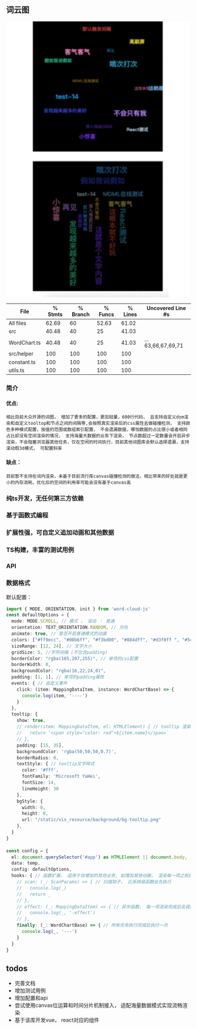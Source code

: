 ##  词云图
<img src="./demo.gif" style="width: 500px">

File           |  % Stmts | % Branch |  % Funcs |  % Lines | Uncovered Line #s |
---------------|----------|----------|----------|----------|-------------------|
All files      |    62.69 |       60 |    52.63 |    61.02 |                   |
 src           |    40.48 |       40 |       25 |    41.03 |                   |
  WordChart.ts |    40.48 |       40 |       25 |    41.03 |... 63,66,67,69,71 |
 src/helper    |      100 |      100 |      100 |      100 |                   |
  constant.ts  |      100 |      100 |      100 |      100 |                   |
  utils.ts     |      100 |      100 |      100 |      100 |                   |
### 简介
#### 优点:
 `相比目前大众开源的词图， 增加了更多的配置，更加轻量，600行代码， 且支持自定义dom渲染和自定义tooltop和节点之间的间隔等,会按照真实渲染后的css属性去做碰撞检测， 支持颜色多种模式配置，按值的范围或数组索引配置， 不会遗漏数据，哪怕数据的占比很小或者相同占比却没有空间渲染的情况， 支持海量大数据的业务下渲染， 节点数超过一定数量会开启异步渲染，不会阻塞浏览器其他任务，仅在空闲的时间执行，目前其他词图库会默认选择遗漏，支持滚动假3d模式， 可配置斜率`
#### 缺点：
 `目前暂不支持在词内渲染，未基于目前流行库canvas碰撞检测的做法，相比带来的好处就是更小的内存消耗，优化后的空间的利用率可能会没有基于canvas高`
### 纯ts开发，无任何第三方依赖
### 基于函数式编程
### 扩展性强，可自定义追加动画和其他数据
### TS构建，丰富的测试用例
### API
### 数据格式
默认配置：
```ts
import { MODE, ORIENTATION, init } from 'word-cloud-js'
const defaultOptions = {
  mode: MODE.SCROLL, // 模式 ， 滚动 ｜ 普通
  orientation: TEXT_ORIENTATION.RANDOM, // 方向
  animate: true, // 是否开启普通模式的动画
  colors: ["#ff9ecc", "#00b6ff", "#f3bd00", "#884dff", "#d3f0ff ", "#5cc4ee", "#eadf2b", "#e1583e", "#05e1b5", "#3e61e1", "#884dff", "#c59eff", "#06b8d1"],
  sizeRange: [12, 24], // 文字大小
  gridSize: 5, //字符间隔 (不包含padding)
  borderColor: "rgba(105,207,255)", // 单项的css配置
  borderWidth: 0,
  backgroundColor: "rgba(16,22,24,0)",
  padding: [1, 1], // 单项的padding属性
  events: { // 自定义事件
    click: (item: MappingDataItem, instance: WordChartBase) => {
      console.log(item, '----')
    }
  },
  tooltip: {
    show: true,
    // render(item: MappingDataItem, el: HTMLElement) { // tooltip 渲染函数， 返回DOMString | HTMLElement
    //   return `<span style="color: red">${item.name}</span>`
    // },
    padding: [15, 35],
    backgroundColor: 'rgba(50,50,50,0.7)',
    borderRadius: 0,
    textStyle: { // tooltip文字样式
      color: '#fff',
      fontFamily: 'Microsoft YaHei',
      fontSize: 14,
      lineHeight: 30
    },
    bgStyle: {
      width: 0,
      height: 0,
      url: "/static/vis_resource/background/bg-tooltip.png"
    },
  }
}

const config = {
  el: document.querySelector('#app') as HTMLElement || document.body,
  data: temp,
  config: defaultOptions,
  hooks: { // 函数扩展， 适用于自增加的其他业务, 如增加其他动画， 渲染每一项之前执行自己的钩子...
    // scan: (_: ScanParams) => { // 扫描钩子， 比系统级函数会先执行
    //   console.log(_)
    //   return _
    // },
    // effect: (_: MappingDataItem) => { // 异步函数， 每一项渲染完成后会调用一次
    //   console.log(_, '-effect')
    // },
    finally: (_: WordChartBase) => { // 所有任务执行完成后执行一次
      console.log(_, '---')
    }
  }
}
```
## todos
* 完善文档
* 增加测试用例
* 增加配置和api
* 尝试使用canvas位运算和时间分片机制接入， 适配海量数据模式实现流畅渲染
* 基于该库开发vue， react对应的组件
